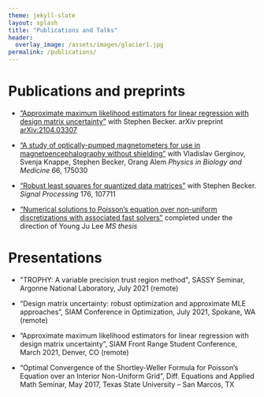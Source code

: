 ```yaml
---
theme: jekyll-slate
layout: splash
title: "Publications and Talks"
header:
  overlay_image: /assets/images/glacier1.jpg
permalink: /publications/
---
```


# Publications and preprints
- [“Approximate maximum likelihood estimators for linear regression with design matrix uncertainty”](https://arxiv.org/pdf/2104.03307) with Stephen Becker. arXiv preprint [arXiv:2104.03307](https://arxiv.org/pdf/2003.12004)

- [“A study of optically-pumped magnetometers for use in magnetoencephalography without shielding”](/assets/documents/opm-for-meg.pdf) with Vladislav Gerginov, Svenja Knappe, Stephen Becker, Orang Alem _Physics in Biology and Medicine_ 66, 175030
 
- [“Robust least squares for quantized data matrices”](https://arxiv.org/pdf/2003.12004) with Stephen Becker. _Signal Processing_ 176, 107711


- [“Numerical solutions to Poisson’s equation over non-uniform discretizations with associated fast solvers"](https://digital.library.txstate.edu/bitstream/handle/10877/6613/CLANCY-THESIS-2017.pdf?sequence=1&isAllowed=y) completed under the direction of Young Ju Lee _MS thesis_


# Presentations
- "TROPHY: A variable precision trust region method", SASSY Seminar, Argonne National Laboratory, July 2021 (remote)

- “Design matrix uncertainty: robust optimization and approximate MLE approaches”, SIAM Conference in Optimization, July 2021, Spokane, WA (remote)

- “Approximate maximum likelihood estimators for linear regression with design matrix uncertainty”, SIAM Front Range Student Conference, March 2021, Denver, CO (remote)

- “Optimal Convergence of the Shortley-Weller Formula for Poisson’s Equation over an Interior Non-Uniform Grid”, Diff. Equations and Applied Math Seminar, May 2017, Texas State University – San Marcos, TX